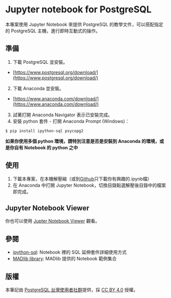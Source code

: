# Jupyter notebook for PostgreSQL
本專案使用 Jupyter Notebook 來提供 PostgreSQL 的教學文件，可以搭配指定的 PostgreSQL 主機，進行即時互動式的操作。

## 準備
1. 下載 PostgreSQL 並安裝。
- [https://www.postgresql.org/download/](https://www.postgresql.org/download/)
2. 下載 Anaconda 並安裝。
- [https://www.anaconda.com/download/](https://www.anaconda.com/download/)
3. 試著打開 Anaconda Navigator 表示已安裝完成。
4. 安裝 python 套件 - 打開 Anaconda Prompt (Windows)：
   
```
$ pip install ipython-sql psycopg2
```

**如果你使用多個 python 環境，請特別注意是否是安裝到 Anaconda 的環境，或是你自有 Notebook 的 python 之中**

## 使用
1. 下載本專案，在本機解壓縮（或到[Github](https://github.com/pgsql-tw/notebook)只下載你有興趣的.ipynb檔）
2. 在 Anaconda 中打開 Jupyter Notebook，切換目錄點選解壓後目錄中的檔案即完成。

## Jupyter Notebook Viewer
你也可以使用 [Jupter Notebook Viewer](https://nbviewer.jupyter.org/github/pgsql-tw/notebook/tree/master/) 觀看。

## 參閱
- [ipython-sql](https://github.com/catherinedevlin/ipython-sql): Notebook 裡的 SQL 延伸套件詳細使用方式
- [MADlib library](https://github.com/apache/madlib-site/tree/asf-site/community-artifacts): MADlib 提供的 Notebook 範例集合

## 版權
本筆記由 [PostgreSQL 台灣使用者社群](https://postgresql.tw)提供，採 [CC BY 4.0](https://creativecommons.org/licenses/by/4.0/deed.zh_TW) 授權。
